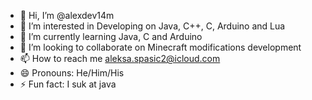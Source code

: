 - 👋 Hi, I’m @alexdev14m
- 👀 I’m interested in Developing on Java, C++, C, Arduino and Lua
- 🌱 I’m currently learning Java, C and Arduino
- 💞️ I’m looking to collaborate on Minecraft modifications development
- 📫 How to reach me aleksa.spasic2@icloud.com
- 😄 Pronouns: He/Him/His
- ⚡ Fun fact: I suk at java

<!---
alexdev14m/alexdev14m is a ✨ special ✨ repository because its `README.md` (this file) appears on your GitHub profile.
You can click the Preview link to take a look at your changes.
--->

